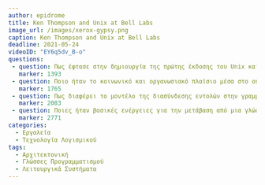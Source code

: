 ```yaml
---
author: epidrome
title: Ken Thompson and Unix at Bell Labs 
image_url: /images/xerox-gypsy.png
caption: Ken Thompson and Unix at Bell Labs
deadline: 2021-05-24
videoID: "EY6q5dv_B-o"
questions:
 - question: Πως έφτασε στην δημιουργία της πρώτης έκδοσης του Unix και πως διαφέρει αυτή η διαδικασία δημιουργίας λογισμικού π.χ., χρόνος, κίνητρα, αρχιτεκτονική, οργάνωση, δομικά στοιχεία, από αντίστοιχες σημερινές;
   marker: 1393 
 - question: Ποιο ήταν το κοινωνικό και οργανωσιακό πλαίσιο μέσα στο οποίο ωρίμασε η αρχική έκδοση του λειτουργικού και ποια ήταν η βασική εφαρμογή του; 
   marker: 1765 
 - question: Πως διαφέρει το μοντέλο της διασύνδεσης εντολών στην γραμμή εντολών από το αντικειμενοστραφές μοντέλο που έχει περιγράψει ο Αλαν Κέη σε προηγούμενα βίντεο και πως διαφέρουν αυτά σε σχέση ένα σύγχρονο γραφικό περιβάλλον όπως τα Windows; 
   marker: 2083 
 - question: Ποιες ήταν βασικές ενέργειες για την μετάβαση από μια γλώσσα προγραμματισμού σε μια διαφορετική και από μια έκδοση του λειτουργικού συστήματος στην επόμενη συμβατή έκδοση;
   marker: 2771 
categories:
  - Εργαλεία 
  - Τεχνολογία Λογισμικού
tags:
  - Αρχιτεκτονική 
  - Γλώσσες Προγραμματισμού
  - Λειτουργικά Συστήματα
---
```

